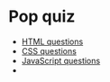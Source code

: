 # Pop quiz

- [HTML questions](html-questions.md)
- [CSS questions](css-questions.md)
- [JavaScript questions](javascript-questions.md)
- 